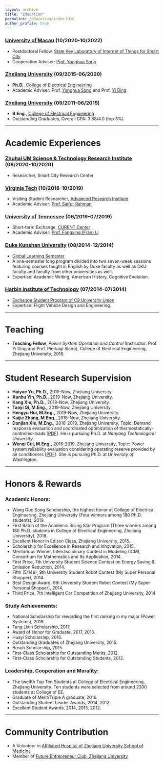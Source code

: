 ```yaml
---
layout: archive
title: "Education"
permalink: /education/index.html
author_profile: true
---
```


### [University of Macau](https://www.um.edu.mo/) (10/2020-10/2022)

- Postdoctoral Fellow, [State Key Laboratory of Internet of Things for Smart City](https://skliotsc.um.edu.mo/)
- Cooperation Adviser: [Prof. Yonghua Song](https://rto.um.edu.mo/biography/)

### [Zhejiang University](http://www.zju.edu.cn/) (09/2015-06/2020) 

- **Ph.D.**, [College of Electrical Engineering](http://ee.zju.edu.cn/index.php)  
- Academic Adviser: Prof. [Yonghua Song](https://rto.um.edu.mo/biography/) and Prof. [Yi Ding](https://person.zju.edu.cn/en/110)

### [Zhejiang University](http://www.zju.edu.cn/) (09/2011-06/2015)

- **B.Eng.**, [College of Electrical Engineering](http://ee.zju.edu.cn/index.php)
- Outstanding Graduates, Overall GPA: 3.88/4.0 (top 3%)

 

------

# Academic Experiences

### [Zhuhai UM Science & Technology Research Institute](https://baike.baidu.com/item/%E7%8F%A0%E6%B5%B7%E6%BE%B3%E5%A4%A7%E7%A7%91%E6%8A%80%E7%A0%94%E7%A9%B6%E9%99%A2/20726124?fr=aladdin) (08/2020-10/2020)

- Researcher, Smart City Research Center



### [Virginia Tech](https://vt.edu/) (10/2018-10/2019)

- Visiting Student Researcher, [Advanced Research Institute](https://ari.vt.edu/)
- Academic Adviser: [Prof. Saifur Rahman](http://www.saifurrahman.org/)



### [University of Tennessee](https://utk.edu) (06/2019-07/2019)

- Short-term Exchange, [CURENT Center](https://curent.utk.edu/)
- Academic Adviser: [Prof. Fangxing (Fran) Li](http://web.eecs.utk.edu/~fli6/)



### [Duke Kunshan University](https://dukekunshan.edu.cn/en) (08/2014-12/2014)

- [Global Learning Semester](https://dukekunshan.edu.cn/en/node/4017)
- A one-semester long program divided into two seven-week sessions featuring courses taught in English by Duke faculty as well as DKU faculty and faculty from other universities as well.
- Expertise: Academic Writing, American History, Cognitive Evolution.



### [Harbin Institute of Technology](http://www.hit.edu.cn/) (07/2014-07/2014)

- [Exchange Student Program of C9 University Union](https://www.cdgdc.edu.cn/xwyyjsjyxx/xwsytjxx/yxmd/274942.shtml)
- Expertise: Flight Vehicle Design and Engineering.



------

# Teaching

- **Teaching Fellow**, *Power System Operation and Control* (Instructor: Prof. Yi Ding and Prof. Pierluigi Siano), College of Electrical Engineering, Zhejiang University, 2016.



------

# Student Research Supervision

- **Haiyue Yu, Ph.D.,** 2019-Now, Zhejiang University.
- **Xunhu Yin, Ph.D.,** 2019-Now, Zhejiang University.
- **Kang Xie, Ph.D.,** 2018-Now, Zhejiang University.
- **Taoyi Qi, M.Eng.,** 2019-Now, Zhejiang University.
- **Hengyu Hui, M.Eng.,** 2019-Now, Zhejiang University.
- **Kaijie Zhang, M.Eng.,** 2018-Now, Zhejiang University.
- **Dunjian Xie, M.Eng.,** 2016-2019, Zhejiang University, Topic: Demand response evaluation and coordinated optimization of thermostatically-controlled-loads [[PDF](https://huihongxun.github.io/files/Thesis/温控负荷的需求响应潜力评估及其协同优化管理研究_谢敦见.caj)]. He is pursuing Ph.D. at *Nanyang Technological University*.
- **Wenqi Cui, M.Eng.,** 2016-2019, Zhejiang University, Topic: Power system reliability evaluation considering operating reserve provided by air conditioners [[PDF](https://huihongxun.github.io/files/Thesis/考虑聚合空调负荷提供运行备用的电力系统可靠性分析_崔文琪.caj)]. She is pursuing Ph.D. at *University of Washington*. 



------

# Honors & Rewards

### **Academic Honors:**

- Wang Guo Song Scholarship, the highest honor at College of Electrical Engineering, Zhejiang University (Four winners among 180 Ph.D. students), 2019.
- First Batch of the Academic Rising Star Program (Three winners among 180 Ph.D. students in College of Electrical Engineering, Zhejiang University), 2018.
- Excellent Honor in Edison Class, Zhejiang University, 2015.
- Scholarship for Excellence in Research and Innovation, 2015.
- Meritorious Winner, Interdisciplinary Contest in Modeling (ICM), Consortium for Mathematics and Its Application, 2014.
- First Price, 7th University Student Science Contest on Energy Saving & Emission Reduction, 2014.
- Fifth (5/149), 9th University Student Robot Contest (My Super Personal Shopper), 2014.
- Best Design Award, 9th University Student Robot Contest (My Super Personal Shopper), 2014.
- Third Price, 7th Intelligent Car Competition of Zhejiang University, 2014.

### **Study Achievements:**

- National Scholarship for rewarding the first ranking in my major (Power Systems), 2019. 
- Tang Lixin Scholarship, 2017.
- Award of Honor for Graduate, 2017, 2016.
- Huayi Scholarship, 2016.
- Outstanding Graduates of Zhejiang University, 2015.
- Bosch Scholarship, 2015.
- First-Class Scholarship for Outstanding Merits, 2012.
- First-Class Scholarship for Outstanding Students, 2012.

### **Leadership, Cooperation and Morality:**

- The twelfth Top Ten Students at College of Electrical Engineering, Zhejiang University. Ten students were selected from around 2300 students at College of EE.
- Graduate of Merit/Triple A graduate, 2016.
- Outstanding Student Leader Awards, 2014, 2012.
- Excellent Student Awards, 2014, 2013, 2012.



------

# Community Contribution

- A Volunteer in [Affiliated Hospital of Zhejiang University School of Medicine](http://www.z2hospital.com/cms/gjzzzyz.aspx)
- Member of [Future Entrepreneur Club, Zhejiang University](https://baike.baidu.com/item/未来企业家俱乐部/22222219)